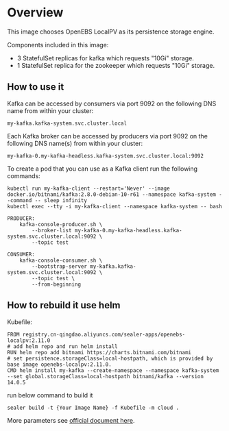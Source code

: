 # Overview

This image chooses OpenEBS LocalPV as its persistence storage engine.

Components included in this image:

* 3 StatefulSet replicas for kafka which requests "10Gi" storage.
* 1 StatefulSet replica for the zookeeper which requests "10Gi" storage.

## How to use it

Kafka can be accessed by consumers via port 9092 on the following DNS name from within your cluster:

```
my-kafka.kafka-system.svc.cluster.local
```

Each Kafka broker can be accessed by producers via port 9092 on the following DNS name(s) from within your cluster:

```
my-kafka-0.my-kafka-headless.kafka-system.svc.cluster.local:9092
```

To create a pod that you can use as a Kafka client run the following commands:

```
kubectl run my-kafka-client --restart='Never' --image docker.io/bitnami/kafka:2.8.0-debian-10-r61 --namespace kafka-system --command -- sleep infinity
kubectl exec --tty -i my-kafka-client --namespace kafka-system -- bash

PRODUCER:
    kafka-console-producer.sh \
        --broker-list my-kafka-0.my-kafka-headless.kafka-system.svc.cluster.local:9092 \
        --topic test

CONSUMER:
    kafka-console-consumer.sh \
        --bootstrap-server my-kafka.kafka-system.svc.cluster.local:9092 \
        --topic test \
        --from-beginning
```

## How to rebuild it use helm

Kubefile:

```shell
FROM registry.cn-qingdao.aliyuncs.com/sealer-apps/openebs-localpv:2.11.0
# add helm repo and run helm install
RUN helm repo add bitnami https://charts.bitnami.com/bitnami
# set persistence.storageClass=local-hostpath, which is provided by base image openebs-localpv:2.11.0.
CMD helm install my-kafka --create-namespace --namespace kafka-system --set global.storageClass=local-hostpath bitnami/kafka --version 14.0.5
```

run below command to build it

```shell
sealer build -t {Your Image Name} -f Kubefile -m cloud .
```

More parameters see [official document here](https://artifacthub.io/packages/helm/bitnami/kafka).